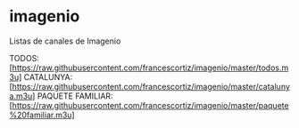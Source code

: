# imagenio
Listas de canales de Imagenio

TODOS: [https://raw.githubusercontent.com/francescortiz/imagenio/master/todos.m3u]
CATALUNYA: [https://raw.githubusercontent.com/francescortiz/imagenio/master/catalunya.m3u]
PAQUETE FAMILIAR: [https://raw.githubusercontent.com/francescortiz/imagenio/master/paquete%20familiar.m3u]
